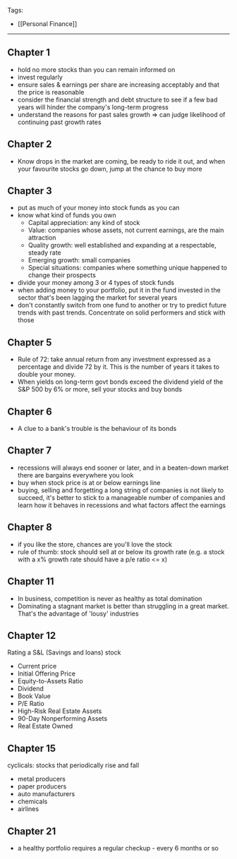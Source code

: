 Tags:
- [[Personal Finance]]
---
## Chapter 1
- hold no more stocks than you can remain informed on
- invest regularly
- ensure sales & earnings per share are increasing acceptably and that the price is reasonable
- consider the financial strength and debt structure to see if a few bad years will hinder the company's long-term progress
- understand the reasons for past sales growth => can judge likelihood of continuing past growth rates

## Chapter 2
- Know drops in the market are coming, be ready to ride it out, and when your favourite stocks go down, jump at the chance to buy more

## Chapter 3
- put as much of your money into stock funds as you can
- know what kind of funds you own
	- Capital appreciation: any kind of stock
	- Value: companies whose assets, not current earnings, are the main attraction
	- Quality growth: well established and expanding at a respectable, steady rate
	- Emerging growth: small companies
	- Special situations: companies where something unique happened to change their prospects
- divide your money among 3 or 4 types of stock funds
- when adding money to your portfolio, put it in the fund invested in the sector that's been lagging the market for several years
- don't constantly switch from one fund to another or try to predict future trends with past trends. Concentrate on solid performers and stick with those

## Chapter 5
- Rule of 72: take annual return from any investment expressed as a percentage and divide 72 by it. This is the number of years it takes to double your money.
- When yields on long-term govt bonds exceed the dividend yield of the S&P 500 by 6% or more, sell your stocks and buy bonds

## Chapter 6
- A clue to a bank's trouble is the behaviour of its bonds

## Chapter 7
- recessions will always end sooner or later, and in a beaten-down market there are bargains everywhere you look
- buy when stock price is at or below earnings line
- buying, selling and forgetting a long string of companies is not likely to succeed, it's better to stick to a manageable number of companies and learn how it behaves in recessions and what factors affect the earnings

## Chapter 8
- if you like the store, chances are you'll love the stock
- rule of thumb: stock should sell at or below its growth rate (e.g. a stock with a x% growth rate should have a p/e ratio <= x)

## Chapter 11
- In business, competition is never as healthy as total domination
- Dominating a stagnant market is better than struggling in a great market. That's the advantage of 'lousy' industries

## Chapter 12
Rating a S&L (Savings and loans) stock
- Current price
- Initial Offering Price
- Equity-to-Assets Ratio
- Dividend
- Book Value
- P/E Ratio
- High-Risk Real Estate Assets
- 90-Day Nonperforming Assets
- Real Estate Owned

## Chapter 15
cyclicals: stocks that periodically rise and fall
- metal producers
- paper producers
- auto manufacturers
- chemicals
- airlines

## Chapter 21
- a healthy portfolio requires a regular checkup - every 6 months or so